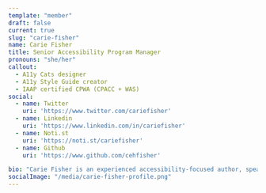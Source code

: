 ```yaml
---
template: "member"
draft: false
current: true
slug: "carie-fisher"
name: Carie Fisher
title: Senior Accessibility Program Manager
pronouns: "she/her"
callout:
  - A11y Cats designer
  - A11y Style Guide creator
  - IAAP certified CPWA (CPACC + WAS)
social:
  - name: Twitter
    uri: 'https://www.twitter.com/cariefisher'
  - name: Linkedin
    uri: 'https://www.linkedin.com/in/cariefisher'
  - name: Noti.st
    uri: 'https://noti.st/cariefisher'
  - name: Github
    uri: 'https://www.github.com/cehfisher'

bio: "Carie Fisher is an experienced accessibility-focused author, speaker, trainer, and developer with over 15 years of technical expertise. As a freelance accessibility and UX consultant, she assists both individuals and companies in attaining their digital accessibility objectives. Currently pursuing a Ph.D. in Human-Computer Interactions at Iowa State University, Carie specializes in XR technology and recently collaborated with Google’s web.dev team to create the evergreen accessibility course Learn Accessibility."
socialImage: "/media/carie-fisher-profile.png"
---
```

